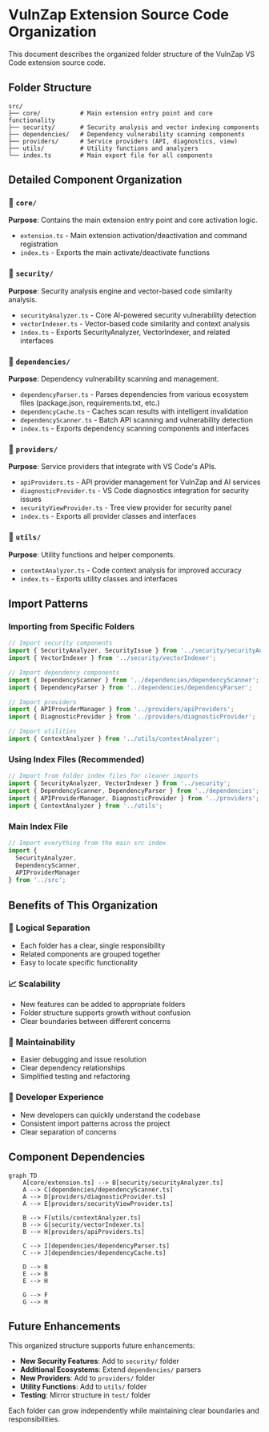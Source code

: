 # VulnZap Extension Source Code Organization

This document describes the organized folder structure of the VulnZap VS Code extension source code.

## Folder Structure

```
src/
├── core/           # Main extension entry point and core functionality
├── security/       # Security analysis and vector indexing components
├── dependencies/   # Dependency vulnerability scanning components
├── providers/      # Service providers (API, diagnostics, view)
├── utils/          # Utility functions and analyzers
└── index.ts        # Main export file for all components
```

## Detailed Component Organization

### 📁 `core/`
**Purpose**: Contains the main extension entry point and core activation logic.

- `extension.ts` - Main extension activation/deactivation and command registration
- `index.ts` - Exports the main activate/deactivate functions

### 📁 `security/` 
**Purpose**: Security analysis engine and vector-based code similarity analysis.

- `securityAnalyzer.ts` - Core AI-powered security vulnerability detection
- `vectorIndexer.ts` - Vector-based code similarity and context analysis
- `index.ts` - Exports SecurityAnalyzer, VectorIndexer, and related interfaces

### 📁 `dependencies/`
**Purpose**: Dependency vulnerability scanning and management.

- `dependencyParser.ts` - Parses dependencies from various ecosystem files (package.json, requirements.txt, etc.)
- `dependencyCache.ts` - Caches scan results with intelligent invalidation
- `dependencyScanner.ts` - Batch API scanning and vulnerability detection
- `index.ts` - Exports dependency scanning components and interfaces

### 📁 `providers/`
**Purpose**: Service providers that integrate with VS Code's APIs.

- `apiProviders.ts` - API provider management for VulnZap and AI services
- `diagnosticProvider.ts` - VS Code diagnostics integration for security issues
- `securityViewProvider.ts` - Tree view provider for security panel
- `index.ts` - Exports all provider classes and interfaces

### 📁 `utils/`
**Purpose**: Utility functions and helper components.

- `contextAnalyzer.ts` - Code context analysis for improved accuracy
- `index.ts` - Exports utility classes and interfaces

## Import Patterns

### Importing from Specific Folders
```typescript
// Import security components
import { SecurityAnalyzer, SecurityIssue } from '../security/securityAnalyzer';
import { VectorIndexer } from '../security/vectorIndexer';

// Import dependency components
import { DependencyScanner } from '../dependencies/dependencyScanner';
import { DependencyParser } from '../dependencies/dependencyParser';

// Import providers
import { APIProviderManager } from '../providers/apiProviders';
import { DiagnosticProvider } from '../providers/diagnosticProvider';

// Import utilities
import { ContextAnalyzer } from '../utils/contextAnalyzer';
```

### Using Index Files (Recommended)
```typescript
// Import from folder index files for cleaner imports
import { SecurityAnalyzer, VectorIndexer } from '../security';
import { DependencyScanner, DependencyParser } from '../dependencies';
import { APIProviderManager, DiagnosticProvider } from '../providers';
import { ContextAnalyzer } from '../utils';
```

### Main Index File
```typescript
// Import everything from the main src index
import { 
  SecurityAnalyzer, 
  DependencyScanner, 
  APIProviderManager 
} from '../src';
```

## Benefits of This Organization

### 🎯 **Logical Separation**
- Each folder has a clear, single responsibility
- Related components are grouped together
- Easy to locate specific functionality

### 📈 **Scalability** 
- New features can be added to appropriate folders
- Folder structure supports growth without confusion
- Clear boundaries between different concerns

### 🔧 **Maintainability**
- Easier debugging and issue resolution
- Clear dependency relationships
- Simplified testing and refactoring

### 👥 **Developer Experience**
- New developers can quickly understand the codebase
- Consistent import patterns across the project
- Clear separation of concerns

## Component Dependencies

```mermaid
graph TD
    A[core/extension.ts] --> B[security/securityAnalyzer.ts]
    A --> C[dependencies/dependencyScanner.ts]
    A --> D[providers/diagnosticProvider.ts]
    A --> E[providers/securityViewProvider.ts]
    
    B --> F[utils/contextAnalyzer.ts]
    B --> G[security/vectorIndexer.ts]
    B --> H[providers/apiProviders.ts]
    
    C --> I[dependencies/dependencyParser.ts]
    C --> J[dependencies/dependencyCache.ts]
    
    D --> B
    E --> B
    E --> H
    
    G --> F
    G --> H
```

## Future Enhancements

This organized structure supports future enhancements:

- **New Security Features**: Add to `security/` folder
- **Additional Ecosystems**: Extend `dependencies/` parsers
- **New Providers**: Add to `providers/` folder  
- **Utility Functions**: Add to `utils/` folder
- **Testing**: Mirror structure in `test/` folder

Each folder can grow independently while maintaining clear boundaries and responsibilities.